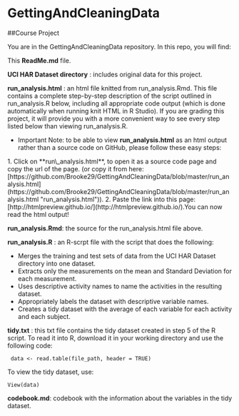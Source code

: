 # GettingAndCleaningData
##Course Project

You are in the GettingAndCleaningData repository. In this repo, you will find:

This **ReadMe.md** file.

**UCI HAR Dataset directory** : includes original data for this project.

**run\_analysis.html** : an html file knitted from run\_analysis.Rmd. This file contains a complete step-by-step description of the script outlined in run_analysis.R below, including all appropriate code output (which is done automatically when running knit HTML in R Studio). If you are grading this project, it will provide you with a more convenient way to see every step listed below than viewing run\_analysis.R. 


 * Important Note: to be able to view **run\_analysis.html** as an html output rather than a source code on GitHub, please follow these easy steps:

</ol>
1. Click on **run\_analysis.html**, to open it as a source code page and copy the url of the page. (or copy it from here: [https://github.com/Brooke29/GettingAndCleaningData/blob/master/run_analysis.html](https://github.com/Brooke29/GettingAndCleaningData/blob/master/run_analysis.html "run_analysis.html")).  
2. Paste the link into this page: [http://htmlpreview.github.io/](http://htmlpreview.github.io/).You can now read the html output!
 

**run\_analysis.Rmd**: the source for the run\_analysis.html file above. 

**run_analysis.R** : an R-scrpt file with the script that does the following:

  * Merges the training and test sets of data from the UCI HAR Dataset directory into one dataset.  
  * Extracts only the measurements on the mean and Standard Deviation for each measurement.  
  * Uses descriptive activity names to name the activities in the resulting dataset.  
  * Appropriately labels the dataset with descriptive variable names. 
  * Creates a tidy dataset with the average of each variable for each activity and each subject.

**tidy.txt** : this txt file contains the tidy dataset created in step 5 of the R script. To read it into R, download it in your working directory and use the following code:

     data <- read.table(file_path, header = TRUE)

To view the tidy dataset, use:

    View(data)

**codebook.md**: codebook with the information about the variables in the tidy dataset.
